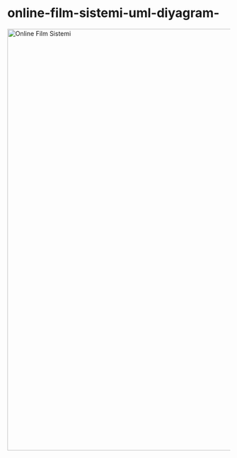 # online-film-sistemi-uml-diyagram-
<img width="953" alt="Online Film Sistemi" src="https://user-images.githubusercontent.com/98261311/187472447-4fd0762d-e8ba-4b76-91a8-fd1ea05c7f09.png">
